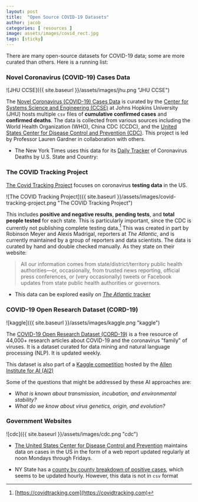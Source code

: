 ```yaml
---
layout: post
title:  "Open Source COVID-19 Datasets"
author: jacob
categories: [ resources ]
image: assets/images/covid_rect.jpg
tags: [sticky]
---
```

There are many open-source datasets for COVID-19 data; some are more curated than others. Here is a running list:

### Novel Coronavirus (COVID-19) Cases Data

![JHU CCSE]({{ site.baseurl }}/assets/images/jhu.png "JHU CCSE")

The [Novel Coronavirus (COVID-19) Cases Data](https://data.humdata.org/dataset/novel-coronavirus-2019-ncov-cases) is curated by the [Center for Systems Science and Engineering (CCSE)](https://systems.jhu.edu) at Johns Hopkins University (JHU) hosts multiple `csv` files of **cumulative confirmed cases** and **confirmed deaths**. The data is collected from various sources including the World Health Organization (WHO), China CDC (CCDC), and the [United States Center for Disease Control and Prevention (CDC)](https://www.cdc.gov/coronavirus/2019-ncov/cases-updates/cases-in-us.html). This project is led by Professor Lauren Gardner in collaboration with others.

* The New York Times uses this data for its [Daily Tracker](https://www.nytimes.com/interactive/2020/03/21/upshot/coronavirus-deaths-by-country.html?action=click&module=Top%20Stories&pgtype=Homepage) of Coronavirus Deaths by U.S. State and Country:

### The COVID Tracking Project

[The Covid Tracking Project](https://covidtracking.com/) focuses on coronavirus **testing data** in the US.

![The COVID Tracking Project]({{ site.baseurl }}/assets/images/covid-tracking-project.png "The COVID Tracking Project")

This includes **positive and negative results**, **pending tests**, and **total people tested** for each state. This is particularly important, since the CDC is currently not publishing complete testing data.[^fn1] This was created in part by Robinson Meyer and Alexis Madrigal, reporters at _The Atlantic_, and is currently maintained by a group of reporters and data scientists. The data is curated by hand and double checked manually. As they state on their website:

> All our information comes from state/district/territory public health authorities—or, occasionally, from trusted news reporting, official press conferences, or (very occasionally) tweets or Facebook updates from state public health authorities or governors.

* This data can be explored easily on [_The Atlantic_ tracker](https://www.theatlantic.com/health/archive/2020/03/how-many-people-tested-sick-coronavirus-covid-each-state-america/608413/)

### COVID-19 Open Research Dataset (CORD-19)

![kaggle]({{ site.baseurl }}/assets/images/kaggle.png "kaggle")

The [COVID-19 Open Research Dataset (CORD-19)](https://pages.semanticscholar.org/coronavirus-research) is a free resource of 44,000+ research articles about COVID-19 and the coronavirus "family" of viruses. It is a dataset curated for data mining and natural language processing (NLP). It is updated weekly.

This dataset is also part of a [Kaggle competition](https://www.kaggle.com/allen-institute-for-ai/CORD-19-research-challenge) hosted by the [Allen Institute for AI (AI2)](https://duckduckgo.com/?q=Allen+Institute+For+AI&t=osx)

Some of the questions that might be addressed by these AI approaches are:
* _What is known about transmission, incubation, and environmental stability?_
* _What do we know about virus genetics, origin, and evolution?_


### Government Websites

![cdc]({{ site.baseurl }}/assets/images/cdc.png "cdc")

* [The United States Center for Disease Control and Prevention](https://www.cdc.gov/coronavirus/2019-ncov/cases-updates/cases-in-us.html) maintains data on cases in the US in the form of a web report updated regularly at noon Mondays through Fridays.

* NY State has a [county by county breakdown of positive cases](https://coronavirus.health.ny.gov/county-county-breakdown-positive-cases), which seems to be updated hourly. However, this data is not in `csv` format



[^fn1]: [https://covidtracking.com](https://covidtracking.com)
